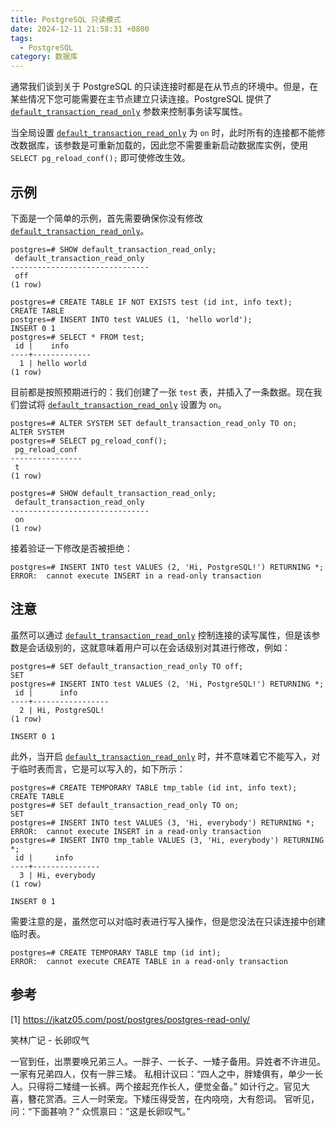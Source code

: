 ```yaml
---
title: PostgreSQL 只读模式
date: 2024-12-11 21:58:31 +0800
tags:
  - PostgreSQL
category: 数据库
---
```


通常我们谈到关于 PostgreSQL 的只读连接时都是在从节点的环境中。但是，在某些情况下您可能需要在主节点建立只读连接。PostgreSQL 提供了 [`default_transaction_read_only`][] 参数来控制事务读写属性。

<!--more-->

当全局设置 [`default_transaction_read_only`][] 为 `on` 时，此时所有的连接都不能修改数据库，该参数是可重新加载的，因此您不需要重新启动数据库实例，使用 `SELECT pg_reload_conf();` 即可使修改生效。

## 示例

下面是一个简单的示例，首先需要确保你没有修改 [`default_transaction_read_only`][]。

```
postgres=# SHOW default_transaction_read_only;
 default_transaction_read_only
-------------------------------
 off
(1 row)

postgres=# CREATE TABLE IF NOT EXISTS test (id int, info text);
CREATE TABLE
postgres=# INSERT INTO test VALUES (1, 'hello world');
INSERT 0 1
postgres=# SELECT * FROM test;
 id |    info
----+-------------
  1 | hello world
(1 row)
```

目前都是按照预期进行的：我们创建了一张 `test` 表，并插入了一条数据。现在我们尝试将 [`default_transaction_read_only`][] 设置为 `on`。

```
postgres=# ALTER SYSTEM SET default_transaction_read_only TO on;
ALTER SYSTEM
postgres=# SELECT pg_reload_conf();
 pg_reload_conf
----------------
 t
(1 row)

postgres=# SHOW default_transaction_read_only;
 default_transaction_read_only
-------------------------------
 on
(1 row)
```

接着验证一下修改是否被拒绝：

```
postgres=# INSERT INTO test VALUES (2, 'Hi, PostgreSQL!') RETURNING *;
ERROR:  cannot execute INSERT in a read-only transaction
```

## 注意

虽然可以通过 [`default_transaction_read_only`][] 控制连接的读写属性，但是该参数是会话级别的，这就意味着用户可以在会话级别对其进行修改，例如：

```
postgres=# SET default_transaction_read_only TO off;
SET
postgres=# INSERT INTO test VALUES (2, 'Hi, PostgreSQL!') RETURNING *;
 id |      info
----+-----------------
  2 | Hi, PostgreSQL!
(1 row)

INSERT 0 1
```

此外，当开启 [`default_transaction_read_only`][] 时，并不意味着它不能写入，对于临时表而言，它是可以写入的，如下所示：

```
postgres=# CREATE TEMPORARY TABLE tmp_table (id int, info text);
CREATE TABLE
postgres=# SET default_transaction_read_only TO on;
SET
postgres=# INSERT INTO test VALUES (3, 'Hi, everybody') RETURNING *;
ERROR:  cannot execute INSERT in a read-only transaction
postgres=# INSERT INTO tmp_table VALUES (3, 'Hi, everybody') RETURNING *;
 id |     info
----+---------------
  3 | Hi, everybody
(1 row)

INSERT 0 1
```

需要注意的是，虽然您可以对临时表进行写入操作，但是您没法在只读连接中创建临时表。

```
postgres=# CREATE TEMPORARY TABLE tmp (id int);
ERROR:  cannot execute CREATE TABLE in a read-only transaction
```

## 参考

[1] https://jkatz05.com/post/postgres/postgres-read-only/

[`default_transaction_read_only`]: https://www.postgresql.org/docs/current/runtime-config-client.html#GUC-DEFAULT-TRANSACTION-READ-ONLY

<div class="just-for-fun">
笑林广记 - 长卵叹气

一官到任，出票要唤兄弟三人。一胖子、一长子、一矮子备用。异姓者不许进见。
一家有兄弟四人，仅有一胖三矮。
私相计议曰：“四人之中，胖矮俱有，单少一长人。只得将二矮缝一长裤。两个接起充作长人，便觉全备。”
如计行之。官见大喜，簪花赏酒。三人一时荣宠。下矮压得受苦，在内哓哓，大有怨词。
官听见，问：“下面甚响？”
众慌禀曰：“这是长卵叹气。”
</div>
